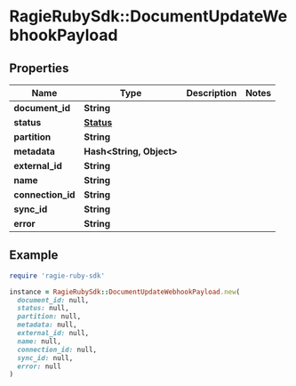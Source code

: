 # RagieRubySdk::DocumentUpdateWebhookPayload

## Properties

| Name | Type | Description | Notes |
| ---- | ---- | ----------- | ----- |
| **document_id** | **String** |  |  |
| **status** | [**Status**](Status.md) |  |  |
| **partition** | **String** |  |  |
| **metadata** | **Hash&lt;String, Object&gt;** |  |  |
| **external_id** | **String** |  |  |
| **name** | **String** |  |  |
| **connection_id** | **String** |  |  |
| **sync_id** | **String** |  |  |
| **error** | **String** |  |  |

## Example

```ruby
require 'ragie-ruby-sdk'

instance = RagieRubySdk::DocumentUpdateWebhookPayload.new(
  document_id: null,
  status: null,
  partition: null,
  metadata: null,
  external_id: null,
  name: null,
  connection_id: null,
  sync_id: null,
  error: null
)
```

